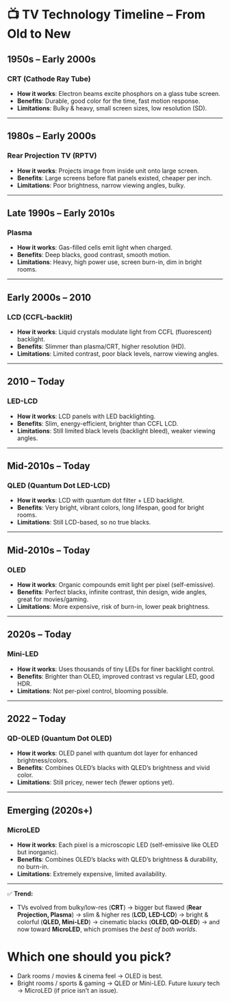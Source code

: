 # 📺 TV Technology Timeline – From Old to New

## 1950s – Early 2000s
### **CRT (Cathode Ray Tube)**
- **How it works**: Electron beams excite phosphors on a glass tube screen.  
- **Benefits**: Durable, good color for the time, fast motion response.  
- **Limitations**: Bulky & heavy, small screen sizes, low resolution (SD).  

---

## 1980s – Early 2000s
### **Rear Projection TV (RPTV)**
- **How it works**: Projects image from inside unit onto large screen.  
- **Benefits**: Large screens before flat panels existed, cheaper per inch.  
- **Limitations**: Poor brightness, narrow viewing angles, bulky.  

---

## Late 1990s – Early 2010s
### **Plasma**
- **How it works**: Gas-filled cells emit light when charged.  
- **Benefits**: Deep blacks, good contrast, smooth motion.  
- **Limitations**: Heavy, high power use, screen burn-in, dim in bright rooms.  

---

## Early 2000s – 2010
### **LCD (CCFL-backlit)**
- **How it works**: Liquid crystals modulate light from CCFL (fluorescent) backlight.  
- **Benefits**: Slimmer than plasma/CRT, higher resolution (HD).  
- **Limitations**: Limited contrast, poor black levels, narrow viewing angles.  

---

## 2010 – Today
### **LED-LCD**
- **How it works**: LCD panels with LED backlighting.  
- **Benefits**: Slim, energy-efficient, brighter than CCFL LCD.  
- **Limitations**: Still limited black levels (backlight bleed), weaker viewing angles.  

---

## Mid-2010s – Today
### **QLED (Quantum Dot LED-LCD)**
- **How it works**: LCD with quantum dot filter + LED backlight.  
- **Benefits**: Very bright, vibrant colors, long lifespan, good for bright rooms.  
- **Limitations**: Still LCD-based, so no true blacks.  

---

## Mid-2010s – Today
### **OLED**
- **How it works**: Organic compounds emit light per pixel (self-emissive).  
- **Benefits**: Perfect blacks, infinite contrast, thin design, wide angles, great for movies/gaming.  
- **Limitations**: More expensive, risk of burn-in, lower peak brightness.  

---

## 2020s – Today
### **Mini-LED**
- **How it works**: Uses thousands of tiny LEDs for finer backlight control.  
- **Benefits**: Brighter than OLED, improved contrast vs regular LED, good HDR.  
- **Limitations**: Not per-pixel control, blooming possible.  

---

## 2022 – Today
### **QD-OLED (Quantum Dot OLED)**
- **How it works**: OLED panel with quantum dot layer for enhanced brightness/colors.  
- **Benefits**: Combines OLED’s blacks with QLED’s brightness and vivid color.  
- **Limitations**: Still pricey, newer tech (fewer options yet).  

---

## Emerging (2020s+)
### **MicroLED**
- **How it works**: Each pixel is a microscopic LED (self-emissive like OLED but inorganic).  
- **Benefits**: Combines OLED’s blacks with QLED’s brightness & durability, no burn-in.  
- **Limitations**: Extremely expensive, limited availability.  

---

✅ **Trend:**  
- TVs evolved from bulky/low-res (**CRT**) → bigger but flawed (**Rear Projection, Plasma**) → slim & higher res (**LCD, LED-LCD**) → bright & colorful (**QLED, Mini-LED**) → cinematic blacks (**OLED, QD-OLED**) → and now toward **MicroLED**, which promises the *best of both worlds*.  


# Which one should you pick?

- Dark rooms / movies & cinema feel → OLED is best.
- Bright rooms / sports & gaming → QLED or Mini-LED.
Future luxury tech → MicroLED (if price isn’t an issue).